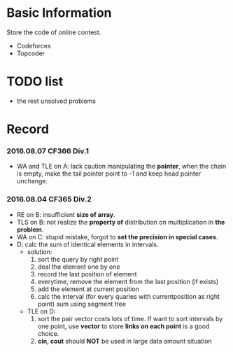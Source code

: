 # Basic Information #

Store the code of online contest.
* Codeforces
* Topcoder

# TODO list #

* the rest unsolved problems

# Record #

### 2016.08.07 CF366 Div.1 ###

* WA and TLE on A: lack caution manipulating the **pointer**, when the chain is empty, make the tail pointer point to -1 and keep head pointer unchange.

### 2016.08.04 CF365 Div.2 ###

* RE on B: insufficient **size of array**.
* TLS on B: not realize the **property of** distribution on multiplication in **the problem**.
* WA on C: stupid mistake, forgot to **set the precision in special cases**.
* D: calc the sum of identical elements in intervals.
    - solution:
        1. sort the query by right point
        2. deal the element one by one
        3. record the last position of element
        4. everytime, remove the element from the last position (if exists)
        5. add the element at current position
        6. calc the interval (for every quaries with currentposition as right point) sum using segment tree
    - TLE on D:
        1. sort the pair vector costs lots of time. If want to sort intervals by one point, use **vector** to store **links on each point** is a good choice.
        2. **cin, cout** should **NOT** be used in large data amount situation